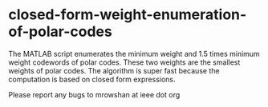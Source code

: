 # closed-form-weight-enumeration-of-polar-codes
The MATLAB script enumerates the minimum weight and 1.5 times minimum weight codewords of polar codes. These two weights are the smallest weights of polar codes. The algorithm is super fast because the computation is based on closed form expressions.

Please report any bugs to mrowshan at ieee dot org
